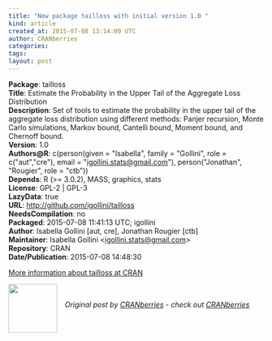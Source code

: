 ```yaml
---
title: "New package tailloss with initial version 1.0 "
kind: article
created_at: 2015-07-08 13:14:00 UTC
author: CRANberries
categories: 
tags: 
layout: post
---
```

<strong>Package</strong>: tailloss<br>
<strong>Title</strong>: Estimate the Probability in the Upper Tail of the Aggregate Loss
Distribution<br>
<strong>Description</strong>: Set of tools to estimate the probability in the upper tail of the aggregate loss distribution using different methods: Panjer recursion, Monte Carlo simulations, Markov bound, Cantelli bound, Moment bound, and Chernoff bound.<br>
<strong>Version</strong>: 1.0<br>
<strong>Authors@R</strong>: c(person(given = "Isabella", family = "Gollini", role = c("aut","cre"), email = "igollini.stats@gmail.com"), person("Jonathan", "Rougier", role = "ctb"))<br>
<strong>Depends</strong>: R (&gt;= 3.0.2), MASS, graphics, stats<br>
<strong>License</strong>: GPL-2 | GPL-3<br>
<strong>LazyData</strong>: true<br>
<strong>URL</strong>: http://github.com/igollini/tailloss<br>
<strong>NeedsCompilation</strong>: no<br>
<strong>Packaged</strong>: 2015-07-08 11:41:13 UTC; igollini<br>
<strong>Author</strong>: Isabella Gollini [aut, cre],
Jonathan Rougier [ctb]<br>
<strong>Maintainer</strong>: Isabella Gollini &lt;igollini.stats@gmail.com&gt;<br>
<strong>Repository</strong>: CRAN<br>
<strong>Date/Publication</strong>: 2015-07-08 14:48:30<br>

<p>
<a href="http://cran.r-project.org/web/packages/tailloss/index.html">More information about tailloss at CRAN</a><div class="author">
  <img src="" style="width: 96px; height: 96;">
  <span style="position: absolute; padding: 32px 15px;">
    <i>Original post by <a href="http://twitter.com/">CRANberries</a> - check out <a href="http://dirk.eddelbuettel.com/cranberries">CRANberries   </a></i>
  </span>
</div>
